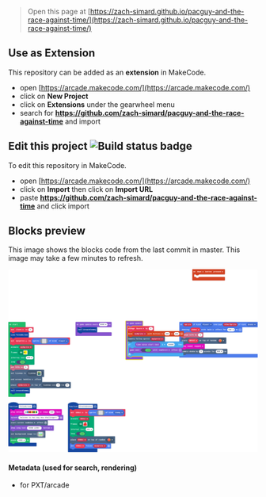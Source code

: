  


> Open this page at [https://zach-simard.github.io/pacguy-and-the-race-against-time/](https://zach-simard.github.io/pacguy-and-the-race-against-time/)

## Use as Extension

This repository can be added as an **extension** in MakeCode.

* open [https://arcade.makecode.com/](https://arcade.makecode.com/)
* click on **New Project**
* click on **Extensions** under the gearwheel menu
* search for **https://github.com/zach-simard/pacguy-and-the-race-against-time** and import

## Edit this project ![Build status badge](https://github.com/zach-simard/pacguy-and-the-race-against-time/workflows/MakeCode/badge.svg)

To edit this repository in MakeCode.

* open [https://arcade.makecode.com/](https://arcade.makecode.com/)
* click on **Import** then click on **Import URL**
* paste **https://github.com/zach-simard/pacguy-and-the-race-against-time** and click import

## Blocks preview

This image shows the blocks code from the last commit in master.
This image may take a few minutes to refresh.

![A rendered view of the blocks](https://github.com/zach-simard/pacguy-and-the-race-against-time/raw/master/.github/makecode/blocks.png)

#### Metadata (used for search, rendering)

* for PXT/arcade
<script src="https://makecode.com/gh-pages-embed.js"></script><script>makeCodeRender("{{ site.makecode.home_url }}", "{{ site.github.owner_name }}/{{ site.github.repository_name }}");</script>
